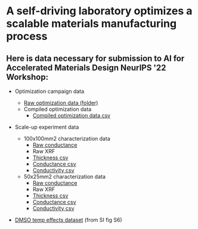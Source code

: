 # A self-driving laboratory optimizes a scalable materials manufacturing process 

## Here is data necessary for submission to AI for Accelerated Materials Design NeurIPS '22 Workshop:

- Optimization campaign data
  - [Raw optimization data (folder)](https://drive.google.com/drive/folders/1Z7upyzbPNqwI9VPDgjrM31_w4rHkWAZ8?usp=sharing)
  - Compiled optimization data
    - [Compiled optimization data csv](https://drive.google.com/file/d/1177jP5vezqTl6H4KoZmVS9S4IERNJoCH/view?usp=sharing)
    
- Scale-up experiment data
  - 100x100mm2 characterization data
    - [Raw conductance](https://drive.google.com/drive/folders/1PY7PiSjtRORhzrbP6niWmfs5AfCbvnWW?usp=sharing)
    - Raw XRF
    - [Thickness csv](https://drive.google.com/file/d/1MIZjnHkSmaT6n2yaydHWivgSffLl7ovQ/view?usp=sharing)
    - [Conductance csv](https://drive.google.com/file/d/1D2jJFjCCHa_hqVdvM-e68e6aAGimN1Jj/view?usp=sharing)
    - [Conductivity csv](https://drive.google.com/file/d/1eyaDlapQjmcWC4IjTnZ5REdohwE9AAb_/view?usp=sharing)
  - 50x25mm2 characterization data
    - [Raw conductance](https://drive.google.com/drive/folders/14G78qOsExAnfvemboPBSEBGUTKVvUcEZ?usp=sharing)
    - Raw XRF
    - [Thickness csv](https://drive.google.com/file/d/1avStNxSLxYrAPjRnPNYlA7DVdSwBSJiu/view?usp=sharing)
    - [Conductance csv](https://drive.google.com/file/d/1xck8ymGkW8Zohxp5_hVphiApRBt72Y_-/view?usp=sharing)
    - [Conductivity csv](https://drive.google.com/file/d/15Rgz8YNWaaq2ApjYVCz6H6R0ooMhgCPd/view?usp=sharing)

- [DMSO temp effects dataset](https://drive.google.com/file/d/1PE8HJkw4DdoXLjJTHRFxGdtRClHtmf06/view?usp=sharing) (from SI fig S6)
  
